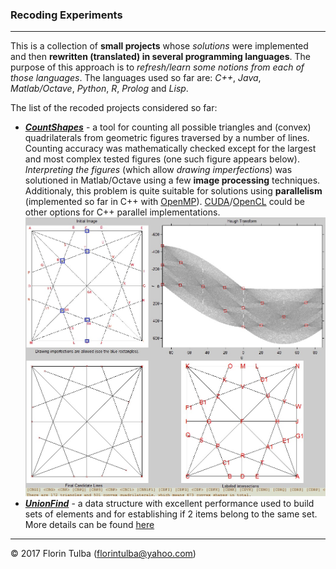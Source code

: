 ### Recoding Experiments

* * *

This is a collection of **small projects** whose *solutions* were implemented and then **rewritten (translated) in several programming languages**. The purpose of this approach is to *refresh/learn some notions from each of those languages*. The languages used so far are: *C++*, *Java*, *Matlab/Octave*, *Python*, *R*, *Prolog* and *Lisp*.

The list of the recoded projects considered so far:

- ***[CountShapes](CountShapes/)*** - a tool for counting all possible triangles and (convex) quadrilaterals from geometric figures traversed by a number of lines. Counting accuracy was mathematically checked except for the largest and most complex tested figures (one such figure appears below).<br>*Interpreting the figures* (which allow *drawing imperfections*) was solutioned in Matlab/Octave using a few **image processing** techniques.<br>Additionaly, this problem is quite suitable for solutions using **parallelism** (implemented so far in C++ with [OpenMP](http://www.openmp.org/)). [CUDA](https://en.wikipedia.org/wiki/CUDA)/[OpenCL](https://www.khronos.org/opencl/) could be other options for C++ parallel implementations.<br>
![](CountShapes/CountedShapes.jpg)
- ***[UnionFind](UnionFind/)*** - a data structure with excellent performance used to build sets of elements and for establishing if 2 items belong to the same set. More details can be found [here](https://en.wikipedia.org/wiki/Disjoint-set_data_structure)

* * *

&copy; 2017 Florin Tulba (florintulba@yahoo.com)
